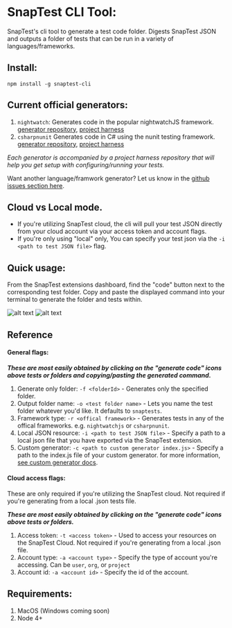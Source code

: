 # SnapTest CLI Tool:
 
SnapTest's cli tool to generate a test code folder.  Digests SnapTest JSON and outputs a folder of tests that can be run in a variety of languages/frameworks.
 
## Install:

```
npm install -g snaptest-cli
```

## Current official generators:

1. `nightwatch`:  Generates code in the popular nightwatchJS framework. [generator repository](https://github.com/ozymandias547/csharpnunit), [project harness](https://github.com/ozymandias547/snaptest-harness)
1. `csharpnunit`  Generates code in C# using the nunit testing framework.  [generator repository](https://github.com/ozymandias547/csharpnunit), [project harness](https://github.com/ozymandias547/snaptest-harness)

*Each generator is accompanied by a project harness repository that will help you get setup with configuring/running your tests.*

Want another language/framwork generator?  Let us know in the [github issues section here](https://github.com/ozymandias547/snaptest-cli/issues).

## Cloud vs Local mode.

- If you're utilizing SnapTest cloud, the cli will pull your test JSON directly from your cloud account via your access token and account flags. 
- If you're only using "local" only, You can specify your test json via the `-i <path to test JSON file>` flag.

## Quick usage:

From the SnapTest extensions dashboard, find the "code" button next to the corresponding test folder.  Copy and paste the displayed command into your terminal to generate the folder and tests within. 

![alt text](placeholder "Logo Title Text 1")
![alt text](placeholder "Logo Title Text 1")

## Reference

#### General flags:

***These are most easily obtained by clicking on the "generate code" icons above tests or folders and copying/pasting the generated command.***

1. Generate only folder: `-f <folderId>` - Generates only the specified folder.
1. Output folder name: `-o <test folder name>` - Lets you name the test folder whatever you'd like.  It defaults to `snaptests`.
1. Framework type: `-r <offical framework>` - Generates tests in any of the offical frameworks. e.g. `nightwatchjs` or `csharpnunit`.  
1. Local JSON resource: `-i <path to test JSON file>` - Specify a path to a local json file that you have exported via the SnapTest extension.
1. Custom generator: `-c <path to custom generator index.js>` - Specify a path to the index.js file of your custom generator.  for more information, [see custom generator docs](https://www.snaptest.io/doc/custom-generators).  

#### Cloud access flags:

These are only required if you're utilizing the SnapTest cloud.  Not required if you're generating from a local .json tests file.  

***These are most easily obtained by clicking on the "generate code" icons above tests or folders.***

1. Access token: `-t <access token>` - Used to access your resources on the SnapTest Cloud.  Not required if you're generating from a local .json file.
1. Account type: `-a <account type>` - Specify the type of account you're accessing.  Can be `user`, `org`, or `project`
1. Account id: `-a <account id>` - Specify the id of the account.  

## Requirements:

1. MacOS (Windows coming soon)
1. Node 4+